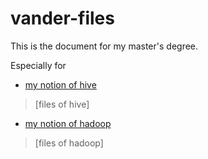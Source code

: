 # vander-files
This is the document for my master's degree.


Especially for 
- [my notion of hive](https://www.notion.so/vanderzhang/hive-11f142814e0b4e2aba96e682b42702e5)
> [files of hive]
- [my notion of hadoop](https://www.notion.so/vanderzhang/hadoop-555f5b1fb05e4bab841e515505b6a343)
> [files of hadoop]
